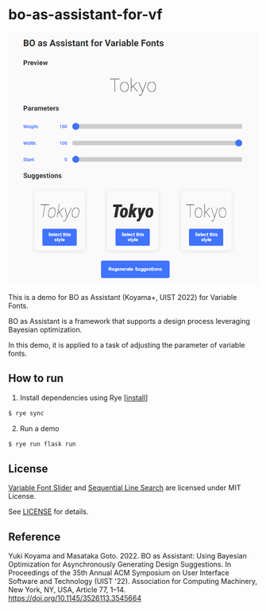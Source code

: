 # bo-as-assistant-for-vf

![](image/demo.png)

This is a demo for BO as Assistant (Koyama+, UIST 2022) for Variable Fonts.

BO as Assistant is a framework that supports a design process leveraging Bayesian optimization.

In this demo, it is applied to a task of adjusting the parameter of variable fonts.

## How to run

1. Install dependencies using Rye [[install](https://rye-up.com/guide/installation/)]
```bash
$ rye sync
```

2. Run a demo
```bash
$ rye run flask run
```

## License

[Variable Font Slider](https://codepen.io/dromo77/pen/gOOogBE) and [Sequential Line Search](https://github.com/yuki-koyama/sequential-line-search) are licensed under MIT License.

See [LICENSE](https://github.com/sk4161/bo-as-assistant-for-vf/blob/main/LICENSE) for details.

## Reference
Yuki Koyama and Masataka Goto. 2022. BO as Assistant: Using Bayesian Optimization for Asynchronously Generating Design Suggestions. In Proceedings of the 35th Annual ACM Symposium on User Interface Software and Technology (UIST '22). Association for Computing Machinery, New York, NY, USA, Article 77, 1–14. https://doi.org/10.1145/3526113.3545664

